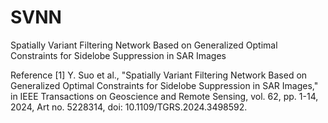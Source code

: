 # SVNN
Spatially Variant Filtering Network Based on Generalized Optimal Constraints for Sidelobe Suppression in SAR Images

Reference
[1] Y. Suo et al., "Spatially Variant Filtering Network Based on Generalized Optimal Constraints for Sidelobe Suppression in SAR Images," in IEEE Transactions on Geoscience and Remote Sensing, vol. 62, pp. 1-14, 2024, Art no. 5228314, doi: 10.1109/TGRS.2024.3498592.
